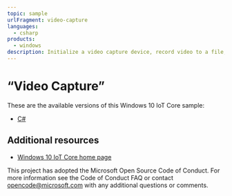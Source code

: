 ```yaml
---
topic: sample
urlFragment: video-capture
languages:
  - csharp
products:
  - windows
description: Initialize a video capture device, record video to a file, preview video feed, and playback recorded video.
---
```


# “Video Capture”

These are the available versions of this Windows 10 IoT Core sample:

*	[C#](./CS/README.md)

## Additional resources
* [Windows 10 IoT Core home page](https://developer.microsoft.com/en-us/windows/iot/)

This project has adopted the Microsoft Open Source Code of Conduct. For more information see the Code of Conduct FAQ or contact <opencode@microsoft.com> with any additional questions or comments.
